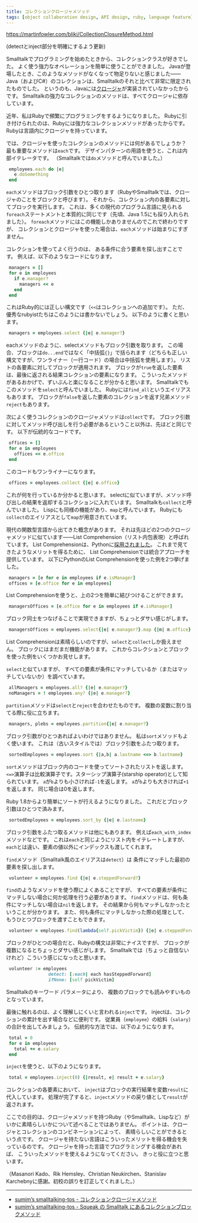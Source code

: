 ```yaml
---
title: コレクションクロージャメソッド
tags: [object collaboration design, API design, ruby, language feature]
---
```


https://martinfowler.com/bliki/CollectionClosureMethod.html

(detectとinject部分を明確にするよう更新)

Smalltalkでプログラミングを始めたときから、コレクションクラスが好きでした。
よく使う強力なオペレーションを簡単に使うことができました。
Javaが登場したとき、このようなメソッドがなくなって物足りないと感じました——Java（およびC#）のコレクションは、Smalltalkのそれと比べて非常に限定されたものでした。
というのも、Javaには[クロージャ](/Closure)が実装されていなかったからです。
Smalltalkの強力なコレクションのメソッドは、すべてクロージャに依存しています。

近年、私はRubyで頻繁にプログラミングをするようになりました。
Rubyに引き付けられたのは、Rubyには強力なコレクションメソッドがあったからです。
Rubyは言語内にクロージャを持っています。

では、クロージャを使ったコレクションのメソッドには何があるでしょうか？
最も重要なメソッドは``each``です。
デザインパターンの用語を使うと、これは内部イテレータです。
（Smalltalkでは``do``メソッドと呼んでいました。）

```ruby
 employees.each do |e|
   e.doSomething
 end
```

``each``メソッドはブロック引数をひとつ取ります（RubyやSmalltalkでは、クロージャのことをブロックと呼びます）。
それから、コレクション内の各要素に対してブロックを実行します。
これは、多くの現代のプログラム言語に見られる``foreach``ステートメントと本質的に同じです（先頃、Java 1.5にも採り入れられました）。
``foreach``メソッドにはこの機能しかありませんのでこれで終わりですが、
コレクションとクロージャを使った場合は、``each``メソッドは始まりにすぎません。

コレクションを使ってよく行うのは、
ある条件に合う要素を探し出すことです。
例えば、以下のようなコードになります。

```ruby
 managers = []
 for e in employees
   if e.manager?
     managers << e 
   end
 end
```

これはRuby的には正しい構文です（``<<``はコレクションへの追加です）。
ただ、優秀なrubyistたちはこのようには書かないでしょう。
以下のように書くと思います。

```ruby
 managers = employees.select {|e| e.manager?}
```

eachメソッドのように、selectメソッドもブロック引数を取ります。
この場合、ブロックは``do...end``ではなく「中括弧``{}``」で括られます（どちらも正しい構文ですが、ワンライナー（一行コード）の場合は中括弧を使用します）。
リストの各要素に対してブロックが適用されます。
ブロックが``true``を返した要素は、最後に返される結果コレクションの要素になります。
こういったメソッドがあるおかげで、ずいぶんと楽になることが分かると思います。
Smalltalkでもこのメソッドを``select``と呼んでいました。
Rubyには``find_all``というエイリアスもあります。
ブロックが``false``を返した要素のコレクションを返す兄弟メソッド``reject``もあります。

次によく使うコレクションのクロージャメソッドは``collect``です。
ブロック引数に対してメソッド呼び出しを行う必要があるということ以外は、先ほどと同じです。
以下が伝統的なコードです。

```ruby
 offices = []
 for e in employees
   offices << e.office
 end
```

このコードもワンライナーになります。

```ruby
 offices = employees.collect {|e| e.office}
```

これが何を行っているか分かると思います。
selectに似ていますが、メソッド呼び出しの結果を返却するコレクションに入れています。
Smalltalkも``collect``と呼んでいました。
Lispにも同様の機能があり、``map``と呼んでいます。
Rubyにも``collect``のエイリアスとして``map``が用意されています。

現代の関数型言語から出てきた概念があります。
それは先ほどの2つのクロージャメソッドに似ています——List Comprehension（リスト内包表現）と呼ばれています。
List Comprehensionは、Pythonに[採用されました](http://www.secnetix.de/~olli/Python/list_comprehensions.hawk)。
これまで見てきたようなメリットを得るために、
List Comprehensionでは統合アプローチを提供しています。
以下にPythonのList Comprehensionを使った例を2つ挙げました。

```ruby
 managers = [e for e in employees if e.isManager]
 offices = [e.office for e in employees]
```

List Comprehensionを使うと、上の2つを簡単に結びつけることができます。

```ruby
 managersOffices = [e.office for e in employees if e.isManager]
```

ブロック同士をつなげることで実現できますが、ちょっとダサい感じがします。

```ruby
 managersOffices = employees.select{|e| e.manager?}.map {|m| m.office}
```

List Comprehensionは素晴らしいのですが、``select``と``collect``しか扱えません。
ブロックにはまだまだ機能があります。
これからコレクションとブロックを使った例をいくつかお見せします。

``select``と似ていますが、
すべての要素が条件にマッチしているか（またはマッチしていないか）を調べています。

```ruby
 allManagers = employees.all? {|e| e.manager?}
 noManagers = ! employees.any? {|e| e.manager?}
```

``partition``メソッドは``select``と``reject``を合わせたものです。
複数の変数に割り当てる際に役に立ちます。

```ruby
 managers, plebs = employees.partition{|e| e.manager?}
```

ブロック引数がひとつあればよいわけではありません。
私は``sort``メソッドもよく使います。
これは（古いスタイルでは）ブロック引数をふたつ取ります。

```ruby
 sortedEmployees = employees.sort {|a,b| a.lastname <=> b.lastname}
```

``sort``メソッドはブロック内のコードを使ってソートされたリストを返します。
``<=>``演算子は比較演算子です。スターシップ演算子(starship operator)として知られています。
``a``が``b``よりも小さければ``-1``を返します。
``a``が``b``よりも大きければ``+1``を返します。
同じ場合は0を返します。

Ruby 1.8からより簡単にソートが行えるようになりました。
これだとブロック引数はひとつで済みます。

```ruby
 sortedEmployees = employees.sort_by {|e| e.lastname}
```

ブロック引数をふたつ取るメソッドは他にもあります。
例えば``each_with_index``メソッドなどです。
これは``each``と同じようにリスト内をイテレートしますが、
``each``とは違い、要素の値以外にインデックスも渡してくれます。

``find``メソッド（Smalltalk風のエイリアスは``detect``）は
条件にマッチした最初の要素を探し出します。

```ruby
 volunteer = employees.find {|e| e.steppedForward?}
```

``find``のようなメソッドを使う際によくあることですが、
すべての要素が条件にマッチしない場合に何か処理を行う必要があります。
``find``メソッドは、何も条件にマッチしない場合は``nil``を返します。
その結果から何もマッチしなかったということが分かります。
また、何も条件にマッチしなかった際の処理として、もうひとつブロックを渡すこともできます。

```ruby
 volunteer = employees.find(lambda{self.pickVictim}) {|e| e.steppedForward?}
```

ブロックがひとつの場合だと、Rubyの構文は非常にナイスですが、
ブロックが複数になるとちょっとダサい感じがします。
Smalltalkでは（ちょっと自信ないけれど）こういう感じになったと思います。

```ruby
 volunteer := employees 
                detect: [:each| each hasSteppedForward]
                ifNone: [self pickVictim]
```

Smalltalkのキーワード パラメータにより、
複数のブロックでも読みやすいものとなっています。


最後に触れるのは、よく理解しにくいと言われる``inject``です。
injectは、コレクションの累計を出す場合などに便利です。
従業員（``employee``）の給料（``salary``）の合計を出してみましょう。
伝統的な方法では、以下のようになります。

```ruby
 total = 0
 for e in employees
   total += e.salary
 end
```

``inject``を使うと、以下のようになります。

```ruby
 total = employees.inject(0) {|result, e| result + e.salary}
```

コレクションの各要素において、
``inject``はブロックの実行結果を変数``result``に代入しています。
処理が完了すると、``inject``メソッドの戻り値として``result``が返されます。

ここでの目的は、クロージャメソッドを持つRuby（やSmalltalk、Lispなど）がいかに素晴らしいかについて述べることではありません。
ポイントは、クロージャとコレクションのコンビネーションによって、
素晴らしいことができるという点です。
クロージャを持たない言語はこういったメリットを得る機会を失っているのです。
クロージャを持った言語でプログラミングする機会があれば、
こういったメソッドを使えるようになってください。
きっと役に立つと思います。

（Masanori Kado、Rik Hemsley、Christian Neukirchen、Stanislav Karchebnyに感謝。初校の誤りを訂正してくれました。）


----

* [sumim’s smalltalking-tos - コレクションクロージャメソッド](http://d.hatena.ne.jp/sumim/20050803/p1)
* [sumim’s smalltalking-tos - Squeak の Smalltalk にあるコレクションブロックメソッド](http://d.hatena.ne.jp/sumim/20050803/p2)

